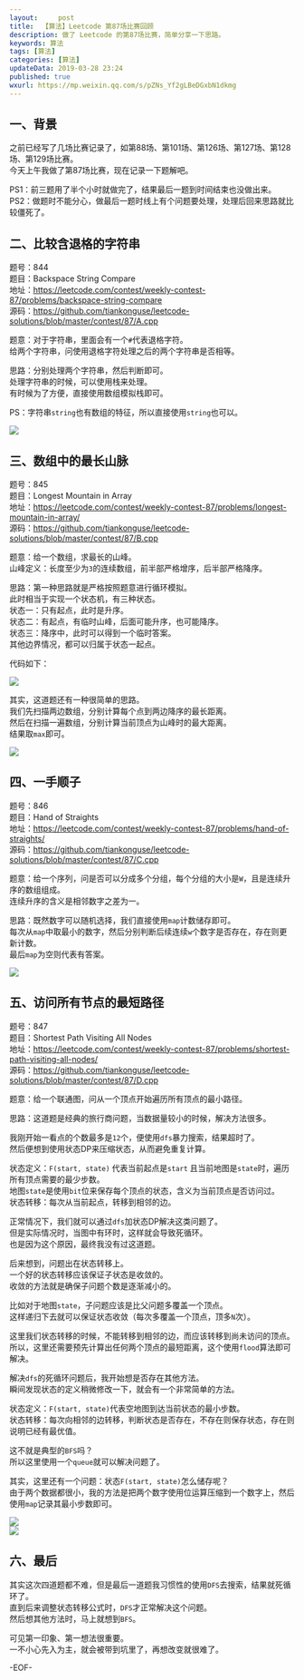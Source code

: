 ```yaml
---   
layout:     post  
title:  【算法】Leetcode 第87场比赛回顾  
description: 做了 Leetcode 的第87场比赛，简单分享一下思路。    
keywords: 算法  
tags: [算法]    
categories: [算法]  
updateData: 2019-03-28 23:24   
published: true 
wxurl: https://mp.weixin.qq.com/s/pZNs_Yf2gLBeDGxbN1dkmg  
---  
```



## 一、背景  


之前已经写了几场比赛记录了，如第88场、第101场、第126场、第127场、第128场、第129场比赛。  
今天上午我做了第87场比赛，现在记录一下题解吧。  


PS1：前三题用了半个小时就做完了，结果最后一题到时间结束也没做出来。  
PS2：做题时不能分心，做最后一题时线上有个问题要处理，处理后回来思路就比较僵死了。  


## 二、比较含退格的字符串  


题号：844  
题目：Backspace String Compare  
地址：https://leetcode.com/contest/weekly-contest-87/problems/backspace-string-compare  
源码：https://github.com/tiankonguse/leetcode-solutions/blob/master/contest/87/A.cpp  


题意：对于字符串，里面会有一个`#`代表退格字符。  
给两个字符串，问使用退格字符处理之后的两个字符串是否相等。  


思路：分别处理两个字符串，然后判断即可。  
处理字符串的时候，可以使用栈来处理。  
有时候为了方便，直接使用数组模拟栈即可。  

PS：字符串`string`也有数组的特征，所以直接使用`string`也可以。  


![](http://res.tiankonguse.com/images/2019/03/leetcode-87-001.png)  


## 三、数组中的最长山脉  


题号：845  
题目：Longest Mountain in Array  
地址：https://leetcode.com/contest/weekly-contest-87/problems/longest-mountain-in-array/  
源码：https://github.com/tiankonguse/leetcode-solutions/blob/master/contest/87/B.cpp  


题意：给一个数组，求最长的山峰。  
山峰定义：长度至少为`3`的连续数组，前半部严格增序，后半部严格降序。  


思路：第一种思路就是严格按照题意进行循环模拟。  
此时相当于实现一个状态机，有三种状态。  
状态一：只有起点，此时是升序。  
状态二：有起点，有临时山峰，后面可能升序，也可能降序。  
状态三：降序中，此时可以得到一个临时答案。  
其他边界情况，都可以归属于状态一起点。  


代码如下：  

![](http://res.tiankonguse.com/images/2019/03/leetcode-87-002.png)  


其实，这道题还有一种很简单的思路。  
我们先扫描两边数组，分别计算每个点到两边降序的最长距离。  
然后在扫描一遍数组，分别计算当前顶点为山峰时的最大距离。  
结果取`max`即可。  


![](http://res.tiankonguse.com/images/2019/03/leetcode-87-006.png)  


## 四、一手顺子  


题号：846  
题目：Hand of Straights  
地址：https://leetcode.com/contest/weekly-contest-87/problems/hand-of-straights/  
源码：https://github.com/tiankonguse/leetcode-solutions/blob/master/contest/87/C.cpp  


题意：给一个序列，问是否可以分成多个分组，每个分组的大小是`W`，且是连续升序的数组组成。  
连续升序的含义是相邻数字之差为一。  


思路：既然数字可以随机选择，我们直接使用`map`计数储存即可。  
每次从`map`中取最小的数字，然后分别判断后续连续`w`个数字是否存在，存在则更新计数。  
最后`map`为空则代表有答案。  


![](http://res.tiankonguse.com/images/2019/03/leetcode-87-003.png)  


## 五、访问所有节点的最短路径  


题号：847  
题目：Shortest Path Visiting All Nodes  
地址：https://leetcode.com/contest/weekly-contest-87/problems/shortest-path-visiting-all-nodes/  
源码：https://github.com/tiankonguse/leetcode-solutions/blob/master/contest/87/D.cpp  


题意：给一个联通图，问从一个顶点开始遍历所有顶点的最小路径。  


思路：这道题是经典的旅行商问题，当数据量较小的时候，解决方法很多。  


我刚开始一看点的个数最多是`12`个，便使用`dfs`暴力搜索，结果超时了。  
然后便想到使用状态DP来压缩状态，从而避免重复计算。  


状态定义：`F(start, state)` 代表当前起点是`start` 且当前地图是`state`时，遍历所有顶点需要的最少步数。  
地图`state`是使用`bit`位来保存每个顶点的状态，含义为当前顶点是否访问过。  
状态转移：每次从当前起点，转移到相邻的边。  


正常情况下，我们就可以通过`dfs`加状态DP解决这类问题了。  
但是实际情况时，当图中有环时，这样就会导致死循环。  
也是因为这个原因，最终我没有过这道题。  


后来想到，问题出在状态转移上。  
一个好的状态转移应该保证子状态是收敛的。  
收敛的方法就是确保子问题个数是逐渐减小的。  


比如对于地图`state`，子问题应该是比父问题多覆盖一个顶点。  
这样递归下去就可以保证状态收敛（每次多覆盖一个顶点，顶多`N`次）。  


这里我们状态转移的时候，不能转移到相邻的边，而应该转移到尚未访问的顶点。  
所以，这里还需要预先计算出任何两个顶点的最短距离，这个使用`flood`算法即可解决。  


解决`dfs`的死循环问题后，我开始想是否存在其他方法。  
瞬间发现状态的定义稍微修改一下，就会有一个非常简单的方法。  


状态定义：`F(start, state)`代表空地图到达当前状态的最小步数。  
状态转移：每次向相邻的边转移，判断状态是否存在，不存在则保存状态，存在则说明已经有最优值。  


这不就是典型的`BFS`吗？  
所以这里使用一个`queue`就可以解决问题了。  


其实，这里还有一个问题：状态`F(start, state)`怎么储存呢？  
由于两个数据都很小，我的方法是把两个数字使用位运算压缩到一个数字上，然后使用`map`记录其最小步数即可。  


![](http://res.tiankonguse.com/images/2019/03/leetcode-87-004.png)  
![](http://res.tiankonguse.com/images/2019/03/leetcode-87-005.png)  


## 六、最后  


其实这次四道题都不难，但是最后一道题我习惯性的使用`DFS`去搜索，结果就死循环了。  
直到后来调整状态转移公式时，`DFS`才正常解决这个问题。  
然后想其他方法时，马上就想到`BFS`。  


可见第一印象、第一想法很重要。  
一不小心先入为主，就会被带到坑里了，再想改变就很难了。  


-EOF-  


